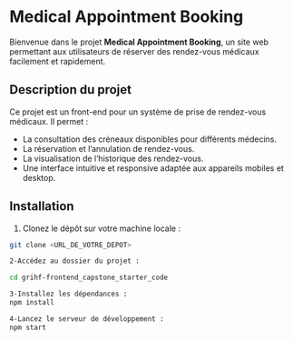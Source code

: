# Medical Appointment Booking

Bienvenue dans le projet **Medical Appointment Booking**, un site web permettant aux utilisateurs de réserver des rendez-vous médicaux facilement et rapidement.

## Description du projet

Ce projet est un front-end pour un système de prise de rendez-vous médicaux. Il permet :

- La consultation des créneaux disponibles pour différents médecins.
- La réservation et l’annulation de rendez-vous.
- La visualisation de l’historique des rendez-vous.
- Une interface intuitive et responsive adaptée aux appareils mobiles et desktop.

## Installation

1. Clonez le dépôt sur votre machine locale :

```bash
git clone <URL_DE_VOTRE_DEPOT>

2-Accédez au dossier du projet :

cd grihf-frontend_capstone_starter_code

3-Installez les dépendances :
npm install

4-Lancez le serveur de développement :
npm start
